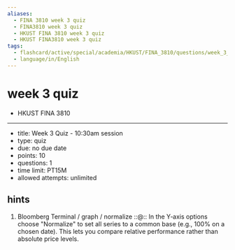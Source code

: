 ```yaml
---
aliases:
  - FINA 3810 week 3 quiz
  - FINA3810 week 3 quiz
  - HKUST FINA 3810 week 3 quiz
  - HKUST FINA3810 week 3 quiz
tags:
  - flashcard/active/special/academia/HKUST/FINA_3810/questions/week_3_quiz
  - language/in/English
---
```


# week 3 quiz

- HKUST FINA 3810

---

- title: Week 3 Quiz - 10:30am session
- type: quiz
- due: no due date
- points: 10
- questions: 1
- time limit: PT15M
- allowed attempts: unlimited

## hints

1. Bloomberg Terminal / graph / normalize ::@:: In the Y‑axis options choose "Normalize" to set all series to a common base \(e.g., 100% on a chosen date\). This lets you compare relative performance rather than absolute price levels.
